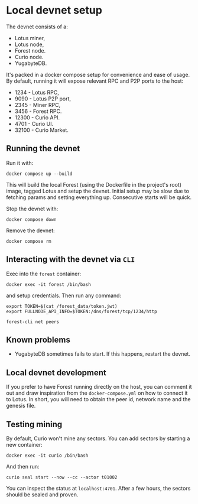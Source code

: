 # Local devnet setup

The devnet consists of a:

- Lotus miner,
- Lotus node,
- Forest node.
- Curio node.
- YugabyteDB.

It's packed in a docker compose setup for convenience and ease of usage. By
default, running it will expose relevant RPC and P2P ports to the host:

- 1234 - Lotus RPC,
- 9090 - Lotus P2P port,
- 2345 - Miner RPC,
- 3456 - Forest RPC.
- 12300 - Curio API.
- 4701 - Curio UI.
- 32100 - Curio Market.

## Running the devnet

Run it with:

```shell
docker compose up --build
```

This will build the local Forest (using the Dockerfile in the project's root)
image, tagged Lotus and setup the devnet. Initial setup may be slow due to
fetching params and setting everything up. Consecutive starts will be quick.

Stop the devnet with:

```shell
docker compose down
```

Remove the devnet:

```shell
docker compose rm
```

## Interacting with the devnet via `CLI`

Exec into the `forest` container:

```shell
docker exec -it forest /bin/bash
```

and setup credentials. Then run any command:

```shell
export TOKEN=$(cat /forest_data/token.jwt)
export FULLNODE_API_INFO=$TOKEN:/dns/forest/tcp/1234/http

forest-cli net peers
```

## Known problems

- YugabyteDB sometimes fails to start. If this happens, restart the devnet.

## Local devnet development

If you prefer to have Forest running directly on the host, you can comment it
out and draw inspiration from the `docker-compose.yml` on how to connect it to
Lotus. In short, you will need to obtain the peer id, network name and the
genesis file.

## Testing mining

By default, Curio won't mine any sectors. You can add sectors by starting a new
container:

```
docker exec -it curio /bin/bash
```

And then run:

```
curio seal start --now --cc --actor t01002
```

You can inspect the status at `localhost:4701`. After a few hours, the sectors
should be sealed and proven.
